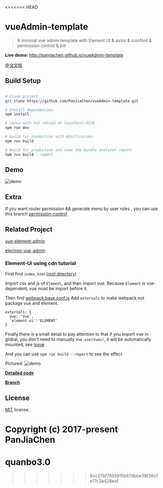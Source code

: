 <<<<<<< HEAD
# vueAdmin-template

> A minimal vue admin template with Element UI & axios & iconfont & permission control & lint

**Live demo:** http://panjiachen.github.io/vueAdmin-template

[中文文档](https://github.com/PanJiaChen/vueAdmin-template/blob/master/README-zh.md)

## Build Setup

``` bash

# Clone project
git clone https://github.com/PanJiaChen/vueAdmin-template.git

# Install dependencies
npm install

# serve with hot reload at localhost:9528
npm run dev

# build for production with minification
npm run build

# build for production and view the bundle analyzer report
npm run build --report
```

## Demo
![demo](https://github.com/PanJiaChen/PanJiaChen.github.io/blob/master/images/demo.gif)

## Extra
If you want router permission && generate menu by user roles , you can use this branch [permission-control](https://github.com/PanJiaChen/vueAdmin-template/tree/permission-control)

## Related Project
 [vue-element-admin](https://github.com/PanJiaChen/vue-element-admin)

 [electron-vue-admin](https://github.com/PanJiaChen/electron-vue-admin)

### Element-Ui using cdn tutorial
First find `index.html`([root directory](https://github.com/PanJiaChen/vueAdmin-template/blob/element-ui-cdn/index.html))

Import css and js of `Element`, and then import vue. Because `Element` is vue-dependent, vue must be import before it.

Then find [webpack.base.conf.js](https://github.com/PanJiaChen/vueAdmin-template/blob/element-ui-cdn/build/webpack.base.conf.js)
Add `externals` to make webpack not package vue and element.

```
externals: {
  vue: 'Vue',
  'element-ui':'ELEMENT'
}
```

Finally there is a small detail to pay attention to that if you import vue in global, you don't need to manually `Vue.use(Vuex)`, it will be automatically mounted, see
 [issue](https://github.com/vuejs/vuex/issues/731)

And you can use `npm run build --report` to see the effect

Pictured:
![demo](https://panjiachen.github.io/images/element-cdn.png)

**[Detailed code](https://github.com/PanJiaChen/vueAdmin-template/commit/746aff560932704ae821f82f10b8b2a9681d5177)**

**[Branch](https://github.com/PanJiaChen/vueAdmin-template/tree/element-ui-cdn)**


## License
[MIT](https://github.com/PanJiaChen/vueAdmin-template/blob/master/LICENSE) license.

Copyright (c) 2017-present PanJiaChen
=======
# quanbo3.0
>>>>>>> 6cc27bf7455915b67dbbe38f36c1e17c3a428eaf
